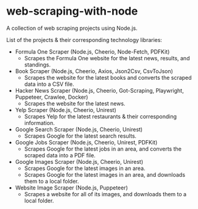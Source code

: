 # web-scraping-with-node

A collection of web scraping projects using Node.js.

List of the projects & their corresponding technology libraries:

- Formula One Scraper (Node.js, Cheerio, Node-Fetch, PDFKit)
  - Scrapes the Formula One website for the latest news, results, and standings.
- Book Scraper (Node.js, Cheerio, Axios, Json2Csv, CsvToJson)
  - Scrapes the website for the latest books and converts the scraped data into a CSV file.
- Hacker News Scraper (Node.js, Cheerio, Got-Scraping, Playwright, Puppeteer, Crawlee, Docker)
  - Scrapes the website for the latest news.
- Yelp Scraper (Node.js, Cheerio, Unirest)
  - Scrapes Yelp for the latest restaurants & their corresponding information.
- Google Search Scraper (Node.js, Cheerio, Unirest)
  - Scrapes Google for the latest search results.
- Google Jobs Scraper (Node.js, Cheerio, Unirest, PDFKit)
  - Scrapes Google for the latest jobs in an area, and converts the scraped data into a PDF file.
- Google Images Scraper (Node.js, Cheerio, Unirest)
  - Scrapes Google for the latest images in an area.
  - Scrapes Google for the latest images in an area, and downloads them to a local folder.
- Website Image Scraper (Node.js, Puppeteer)
  - Scrapes a website for all of its images, and downloads them to a local folder.
